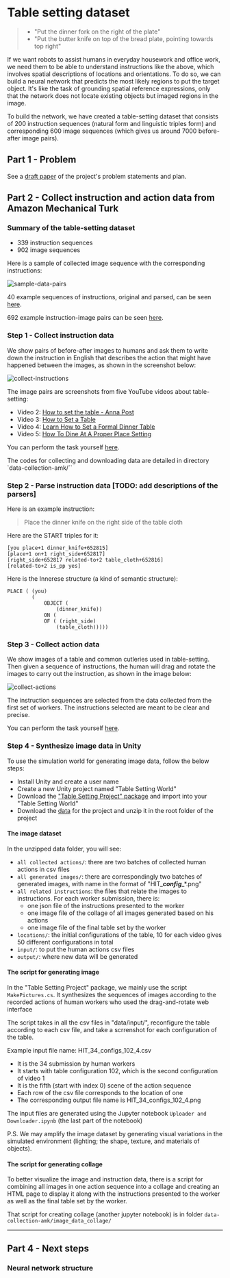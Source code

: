 # Table setting dataset

> * "Put the dinner fork on the right of the plate"
> * "Put the butter knife on top of the bread plate, pointing towards top right"

If we want robots to assist humans in everyday housework and office work, we need them to be able to understand instructions like the above, which involves spatial descriptions of locations and orientations. To do so, we can build a neural network that predicts the most likely regions to put the target object. It's like the task of grounding spatial reference expressions, only that the network does not locate existing objects but imaged regions in the image.

To build the network, we have created a table-setting dataset that consists of 200 instruction sequences (natural form and linguistic triples form) and corresponding 600 image sequences (which gives us around 7000 before-after image pairs).



## Part 1 - Problem

See a [draft paper](https://github.com/AdaCompNUS/table-setting-dataset/blob/master/paper-draft/main.pdf) of the project's problem statements and plan.



## Part 2 - Collect instruction and action data from Amazon Mechanical Turk


### Summary of the table-setting dataset

* 339 instruction sequences
* 902 image sequences

Here is a sample of collected image sequence with the corresponding instructions:

![sample-data-pairs](https://user-images.githubusercontent.com/18410664/66796222-01f83800-eed5-11e9-95b4-1e8c340d0522.png)

40 example sequences of instructions, original and parsed, can be seen [here](https://nusrls.s3.amazonaws.com/triplesNTrees_40.html).

692 example instruction-image pairs can be seen [here](https://nusrls.s3.amazonaws.com/table-setting_reconstructed_images_692.html).



### Step 1 - Collect instruction data

We show pairs of before-after images to humans and ask them to write down the instruction in English that describes the action that might have happened between the images, as shown in the screenshot below:

![collect-instructions](https://user-images.githubusercontent.com/18410664/66796219-01f83800-eed5-11e9-81c9-5b1dc57cc8f1.png)

The image pairs are screenshots from five YouTube videos about table-setting:

* Video 2: [How to set the table - Anna Post](https://www.youtube.com/watch?v=KoU1XiQJ1vo)
* Video 3: [How to Set a Table](https://www.youtube.com/watch?v=LktSuL8__7M)
* Video 4: [Learn How to Set a Formal Dinner Table](https://www.youtube.com/watch?v=p9mzBckf3G4)
* Video 5: [How To Dine At A Proper Place Setting](https://www.youtube.com/watch?v=6SoS4UPSSx8)

You can perform the task yourself [here](https://nusrls.s3.amazonaws.com/HIT_give_instructions.html).

The codes for collecting and downloading data are detailed in directory `data-collection-amk/``


### Step 2 - Parse instruction data [TODO: add descriptions of the parsers]

Here is an example instruction:

> Place the dinner knife on the right side of the table cloth

Here are the START triples for it:

```
[you place+1 dinner_knife+652815]
[place+1 on+1 right_side+652817]
[right_side+652817 related-to+2 table_cloth+652816]
[related-to+2 is_pp yes]
```

Here is the Innerese structure (a kind of semantic structure):
```
PLACE ( (you)
        (
            OBJECT (
                (dinner_knife))
            ON (
            OF ( (right_side)
                (table_cloth)))))
```



### Step 3 - Collect action data

We show images of a table and common cutleries used in table-setting. Then given a sequence of instructions, the human will drag and rotate the images to carry out the instruction, as shown in the image below:

![collect-actions](https://user-images.githubusercontent.com/18410664/66796218-01f83800-eed5-11e9-9051-c8490b64964e.png)

The instruction sequences are selected from the data collected from the first set of workers. The instructions selected are meant to be clear and precise.

You can perform the task yourself [here](https://nusrls.s3.amazonaws.com/HIT_set_table.html).




### Step 4 - Synthesize image data in Unity

To use the simulation world for generating image data, follow the below steps:

* Install Unity and create a user name
* Create a new Unity project named "Table Setting World"
* Download the ["Table Setting Project" package](https://www.dropbox.com/s/9bnja2ynh4e7hql/Table%20Seeting%20Project.unitypackage?dl=0) and import into your "Table Setting World"
* Download the [data]() for the project and unzip it in the root folder of the project


#### The image dataset

In the unzipped data folder, you will see:

* `all collected actions/`: there are two batches of collected human actions in csv files
* `all generated images/`: there are correspondingly two batches of generated images, with name in the format of "HIT_***_config_***_*.png"
* `all related instructions`: the files that relate the images to instructions. For each worker submission, there is:
  * one json file of the instructions presented to the worker
  * one image file of the collage of all images generated based on his actions
  * one image file of the final table set by the worker
* `locations/`: the initial configurations of the table, 10 for each video gives 50 different configurations in total
* `input/`: to put the human actions csv files
* `output/`: where new data will be generated


#### The script for generating image

In the "Table Setting Project" package, we mainly use the script `MakePictures.cs`. It synthesizes the sequences of images according to the recorded actions of human workers who used the drag-and-rotate web interface

The script takes in all the csv files in "data/input/", reconfigure the table according to each csv file, and take a scrrenshot for each configuration of the table.

Example input file name: HIT_34_configs_102_4.csv

* It is the 34 submission by human workers
* It starts with table configuration 102, which is the second configuration of video 1
* It is the fifth (start with index 0) scene of the action sequence
* Each row of the csv file corresponds to the location of one
* The corresponding output file name is HIT_34_configs_102_4.png

The input files are generated using the Jupyter notebook `Uploader and Downloader.ipynb` (the last part of the notebook)

P.S. We may amplify the image dataset by generating visual variations in the simulated environment (lighting; the shape, texture, and materials of objects).


#### The script for generating collage

To better visualize the image and instruction data, there is a script for combining all images in one action sequence into a collage and creating an HTML page to display it along with the instructions presented to the worker as well as the final table set by the worker.

That script for creating collage (another jupyter notebook) is in folder `data-collection-amk/image_data_collage/`


---

## Part 4 - Next steps

### Neural network structure
